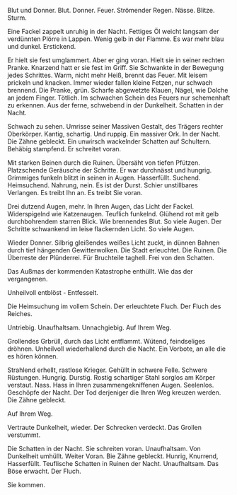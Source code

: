 Blut und Donner.
Blut.
Donner.
Feuer.
Strömender Regen.
Nässe.
Blitze.
Sturm.

Eine Fackel zappelt unruhig in der Nacht.
Fettiges Öl weicht langsam der verdünnten Plörre in Lappen.
Wenig gelb in der Flamme. Es war mehr blau und dunkel. Erstickend.

Er hielt sie fest umglammert. Aber er ging voran. Hielt sie in seiner rechten Pranke.
Knarzend hatt er sie fest im Griff. Sie Schwankte in der Bewegung jedes Schrittes.
Warm, nicht mehr Heiß, brennt das Feuer. Mit leisem prickeln und knacken.
Immer wieder fallen kleine Fetzen, nur schwach brennend.
Die Pranke, grün. Scharfe abgewetzte Klauen, Nägel, wie Dolche an jedem Finger. Tötlich.
Im schwachen Schein des Feuers nur schemenhaft zu erkennen.
Aus der ferne, schwebend in der Dunkelheit.
Schatten in der Nacht.

Schwach zu sehen. Umrisse seiner Massiven Gestalt, des Trägers rechter Oberkörper. Kantig, schartig.
Und ruppig. Ein massiver Ork. In der Nacht. Die Zähne gebleckt. Ein unwirsch wackelnder Schatten auf Schultern.
Behäbig stampfend. Er schreitet voran.

Mit starken Beinen durch die Ruinen. Übersäht von tiefen Pfützen. Platzschende Geräusche der Schritte.
Er war durchnässt und hungrig. Grimmiges funkeln blitzt in seinen in Augen. Hasserfüllt.
Suchend. Heimsuchend. Nahrung, nein. Es ist der Durst. Schier unstillbares Verlangen.
Es treibt Ihn an. Es treibt  Sie  voran.

Drei dutzend Augen, mehr. In Ihren Augen, das Licht der Fackel. Widerspigelnd wie Katzenaugen.
Teuflich funkelnd. Glühend rot mit gelb durchbohrendem starren Blick. Wie brennendes Blut.
So viele Augen. Der Schritte schwankend im leise flackernden Licht. So viele Augen.

Wieder Donner.
Silbrig gleißendes weißes Licht zuckt, in dünnen Bahnen durch tief hängenden Gewitterwolken.
Die Stadt erleuchtet. Die Ruinen. Die Überreste der Plünderrei.
Für Bruchteile taghell.
Frei von den Schatten.

Das Außmas der kommenden Katastrophe enthüllt.
Wie das der vergangenen.

Unheilvoll entblöst - Entfesselt.

Die Heimsuchung im vollem Schein.
Der erleuchtete Fluch. Der Fluch des Reiches.

Untriebig. Unaufhaltsam. Unnachgiebig. Auf Ihrem Weg.

Grollendes Grbrüll, durch das Licht entflammt. Wütend, feindseliges dröhnen.
Unheilvoll wiederhallend durch die Nacht. Ein Vorbote, an alle die es hören können.

Strahlend erhellt, rastlose Krieger. Gehüllt in schwere Felle. Schwere Rüstungen. Hungrig. Durstig.
Rostig schartiger Stahl sorglos am Körper verstaut. Nass. Hass in Ihren zusammengekniffenen Augen.
Seelenlos. Geschöpfe der Nacht. Der Tod derjeniger die Ihren Weg kreuzen werden. Die Zähne gebleckt.

Auf Ihrem Weg.

Vertraute Dunkelheit, wieder.
Der Schrecken verdeckt. Das Grollen verstummt.

Die Schatten in der Nacht. Sie schreiten voran. Unaufhaltsam.
Von Dunkelheit umhüllt. Weiter Voran. Bie Zähne gebleckt.
Hunrig, Knurrend, Hasserfüllt.
Teuflische Schatten in Ruinen der Nacht. Unaufhaltsam. Das Böse erwacht. Der Fluch.

Sie kommen.
